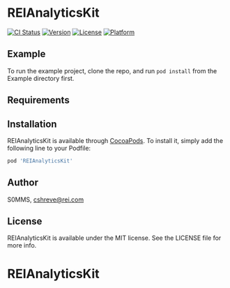 # REIAnalyticsKit

[![CI Status](https://img.shields.io/travis/S0MMS/REIAnalyticsKit.svg?style=flat)](https://travis-ci.org/S0MMS/REIAnalyticsKit)
[![Version](https://img.shields.io/cocoapods/v/REIAnalyticsKit.svg?style=flat)](https://cocoapods.org/pods/REIAnalyticsKit)
[![License](https://img.shields.io/cocoapods/l/REIAnalyticsKit.svg?style=flat)](https://cocoapods.org/pods/REIAnalyticsKit)
[![Platform](https://img.shields.io/cocoapods/p/REIAnalyticsKit.svg?style=flat)](https://cocoapods.org/pods/REIAnalyticsKit)

## Example

To run the example project, clone the repo, and run `pod install` from the Example directory first.

## Requirements

## Installation

REIAnalyticsKit is available through [CocoaPods](https://cocoapods.org). To install
it, simply add the following line to your Podfile:

```ruby
pod 'REIAnalyticsKit'
```

## Author

S0MMS, cshreve@rei.com

## License

REIAnalyticsKit is available under the MIT license. See the LICENSE file for more info.
# REIAnalyticsKit

